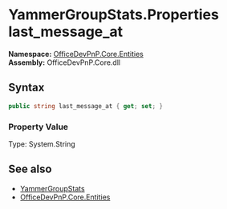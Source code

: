 # YammerGroupStats.Properties last_message_at
  

**Namespace:** [OfficeDevPnP.Core.Entities](OfficeDevPnP.Core.Entities.md)  
**Assembly:** OfficeDevPnP.Core.dll  
## Syntax
```C#
public string last_message_at { get; set; }
```

### Property Value
Type: System.String  

## See also
- [YammerGroupStats](OfficeDevPnP.Core.Entities.YammerGroupStats.md) 
- [OfficeDevPnP.Core.Entities](OfficeDevPnP.Core.Entities.md) 
